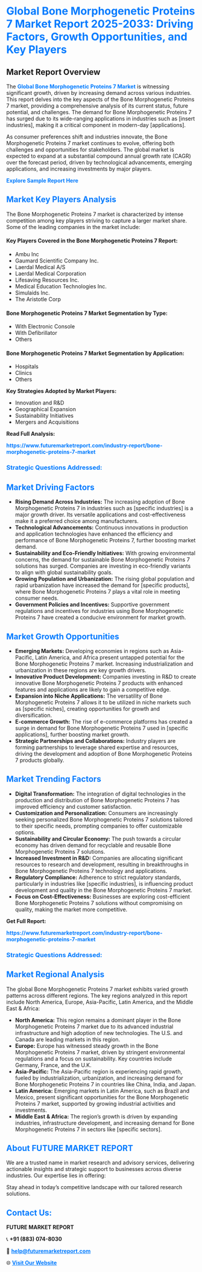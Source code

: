 <h1 style="color: #007BFF;">Global Bone Morphogenetic Proteins 7 Market Report 2025-2033: Driving Factors, Growth Opportunities, and Key Players</h1>

<section id="overview">
<h2>Market Report Overview</h2>
<p>The <a href="https://www.futuremarketreport.com/industry-report/bone-morphogenetic-proteins-7-market" style="color: #007BFF; text-decoration: none;"><strong>Global Bone Morphogenetic Proteins 7 Market</strong></a> is witnessing significant growth, driven by increasing demand across various industries. This report delves into the key aspects of the Bone Morphogenetic Proteins 7 market, providing a comprehensive analysis of its current status, future potential, and challenges. The demand for Bone Morphogenetic Proteins 7 has surged due to its wide-ranging applications in industries such as [insert industries], making it a critical component in modern-day [applications].</p>
<p>As consumer preferences shift and industries innovate, the Bone Morphogenetic Proteins 7 market continues to evolve, offering both challenges and opportunities for stakeholders. The global market is expected to expand at a substantial compound annual growth rate (CAGR) over the forecast period, driven by technological advancements, emerging applications, and increasing investments by major players.</p>
</section>

<section id="overview">
<p><a href="https://www.futuremarketreport.com/request-sample/reportId=36170" style="color: #007BFF; text-decoration: none;"><strong>Explore Sample Report Here</strong></a></p>
</section>

<section id="key-players">
<h2 style="color: #007BFF;">Market Key Players Analysis</h2>
<p>The Bone Morphogenetic Proteins 7 market is characterized by intense competition among key players striving to capture a larger market share. Some of the leading companies in the market include:</p>
<h4>Key Players Covered in the Bone Morphogenetic Proteins 7 Report:</h4>
<ul><li>Ambu Inc</li><li>Gaumard Scientific Company Inc.</li><li>Laerdal Medical A/S</li><li>Laerdal Medical Corporation</li><li>Lifesaving Resources Inc.</li><li>Medical Education Technologies Inc.</li><li>Simulaids Inc.</li><li>The Aristotle Corp</li></ul>
<h4>Bone Morphogenetic Proteins 7 Market Segmentation by Type:</h4>
<ul><li>With Electronic Console</li><li>With Defibrillator</li><li>Others</li></ul>

<h4>Bone Morphogenetic Proteins 7 Market Segmentation by Application:</h4>
<ul><li>Hospitals</li><li>Clinics</li><li>Others</li></ul>
<p><strong>Key Strategies Adopted by Market Players:</strong></p>
<ul>
<li>Innovation and R&D</li>
<li>Geographical Expansion</li>
<li>Sustainability Initiatives</li>
<li>Mergers and Acquisitions</li>
</ul>
</section>

<section>
<p><strong>Read Full Analysis: </strong></p><a href="https://www.futuremarketreport.com/industry-report/bone-morphogenetic-proteins-7-market" style="color: #007BFF; text-decoration: none;"><strong>https://www.futuremarketreport.com/industry-report/bone-morphogenetic-proteins-7-market</strong></a>
<h3 style="color: #007BFF;">Strategic Questions Addressed:</h3>
</section>

<section id="driving-factors">
<h2 style="color: #007BFF;">Market Driving Factors</h2>
<ul>
<li><strong>Rising Demand Across Industries:</strong> The increasing adoption of Bone Morphogenetic Proteins 7 in industries such as [specific industries] is a major growth driver. Its versatile applications and cost-effectiveness make it a preferred choice among manufacturers.</li>
<li><strong>Technological Advancements:</strong> Continuous innovations in production and application technologies have enhanced the efficiency and performance of Bone Morphogenetic Proteins 7, further boosting market demand.</li>
<li><strong>Sustainability and Eco-Friendly Initiatives:</strong> With growing environmental concerns, the demand for sustainable Bone Morphogenetic Proteins 7 solutions has surged. Companies are investing in eco-friendly variants to align with global sustainability goals.</li>
<li><strong>Growing Population and Urbanization:</strong> The rising global population and rapid urbanization have increased the demand for [specific products], where Bone Morphogenetic Proteins 7 plays a vital role in meeting consumer needs.</li>
<li><strong>Government Policies and Incentives:</strong> Supportive government regulations and incentives for industries using Bone Morphogenetic Proteins 7 have created a conducive environment for market growth.</li>
</ul>
</section>

<section id="growth-opportunities">
<h2 style="color: #007BFF;">Market Growth Opportunities</h2>
<ul>
<li><strong>Emerging Markets:</strong> Developing economies in regions such as Asia-Pacific, Latin America, and Africa present untapped potential for the Bone Morphogenetic Proteins 7 market. Increasing industrialization and urbanization in these regions are key growth drivers.</li>
<li><strong>Innovative Product Development:</strong> Companies investing in R&D to create innovative Bone Morphogenetic Proteins 7 products with enhanced features and applications are likely to gain a competitive edge.</li>
<li><strong>Expansion into Niche Applications:</strong> The versatility of Bone Morphogenetic Proteins 7 allows it to be utilized in niche markets such as [specific niches], creating opportunities for growth and diversification.</li>
<li><strong>E-commerce Growth:</strong> The rise of e-commerce platforms has created a surge in demand for Bone Morphogenetic Proteins 7 used in [specific applications], further boosting market growth.</li>
<li><strong>Strategic Partnerships and Collaborations:</strong> Industry players are forming partnerships to leverage shared expertise and resources, driving the development and adoption of Bone Morphogenetic Proteins 7 products globally.</li>
</ul>
</section>

<section id="trending-factors">
<h2 style="color: #007BFF;">Market Trending Factors</h2>
<ul>
<li><strong>Digital Transformation:</strong> The integration of digital technologies in the production and distribution of Bone Morphogenetic Proteins 7 has improved efficiency and customer satisfaction.</li>
<li><strong>Customization and Personalization:</strong> Consumers are increasingly seeking personalized Bone Morphogenetic Proteins 7 solutions tailored to their specific needs, prompting companies to offer customizable options.</li>
<li><strong>Sustainability and Circular Economy:</strong> The push towards a circular economy has driven demand for recyclable and reusable Bone Morphogenetic Proteins 7 solutions.</li>
<li><strong>Increased Investment in R&D:</strong> Companies are allocating significant resources to research and development, resulting in breakthroughs in Bone Morphogenetic Proteins 7 technology and applications.</li>
<li><strong>Regulatory Compliance:</strong> Adherence to strict regulatory standards, particularly in industries like [specific industries], is influencing product development and quality in the Bone Morphogenetic Proteins 7 market.</li>
<li><strong>Focus on Cost-Effectiveness:</strong> Businesses are exploring cost-efficient Bone Morphogenetic Proteins 7 solutions without compromising on quality, making the market more competitive.</li>
</ul>
</section>

<section>
<p><strong>Get Full Report: </strong></p><a href="https://www.futuremarketreport.com/industry-report/bone-morphogenetic-proteins-7-market" style="color: #007BFF; text-decoration: none;"><strong>https://www.futuremarketreport.com/industry-report/bone-morphogenetic-proteins-7-market</strong></a>
<h3 style="color: #007BFF;">Strategic Questions Addressed:</h3>
</section>


<section id="regional-analysis">
<h2 style="color: #007BFF;">Market Regional Analysis</h2>
<p>The global Bone Morphogenetic Proteins 7 market exhibits varied growth patterns across different regions. The key regions analyzed in this report include North America, Europe, Asia-Pacific, Latin America, and the Middle East & Africa:</p>
<ul>
<li><strong>North America:</strong> This region remains a dominant player in the Bone Morphogenetic Proteins 7 market due to its advanced industrial infrastructure and high adoption of new technologies. The U.S. and Canada are leading markets in this region.</li>
<li><strong>Europe:</strong> Europe has witnessed steady growth in the Bone Morphogenetic Proteins 7 market, driven by stringent environmental regulations and a focus on sustainability. Key countries include Germany, France, and the U.K.</li>
<li><strong>Asia-Pacific:</strong> The Asia-Pacific region is experiencing rapid growth, fueled by industrialization, urbanization, and increasing demand for Bone Morphogenetic Proteins 7 in countries like China, India, and Japan.</li>
<li><strong>Latin America:</strong> Emerging markets in Latin America, such as Brazil and Mexico, present significant opportunities for the Bone Morphogenetic Proteins 7 market, supported by growing industrial activities and investments.</li>
<li><strong>Middle East & Africa:</strong> The region’s growth is driven by expanding industries, infrastructure development, and increasing demand for Bone Morphogenetic Proteins 7 in sectors like [specific sectors].</li>
</ul>
</section>

<footer>
<h2 style="color: #007BFF;">About FUTURE MARKET REPORT</h2>
<p>We are a trusted name in market research and advisory services, delivering actionable insights and strategic support to businesses across diverse industries. Our expertise lies in offering:</p>

<p>Stay ahead in today’s competitive landscape with our tailored research solutions.</p>

<h2 style="color: #007BFF;">Contact Us:</h2>
<p><strong>FUTURE MARKET REPORT</strong></p>
<p>📞 <strong>+91 (883) 074-8030</strong></p>
<p>📧 <strong><a href="mailto:help@futuremarketreport.com" style="color: #007BFF;">help@futuremarketreport.com</a></strong></p>
<p>🌐 <strong><a href="https://www.futuremarketreport.com/" style="color: #007BFF;">Visit Our Website</a></strong></p>
</footer>